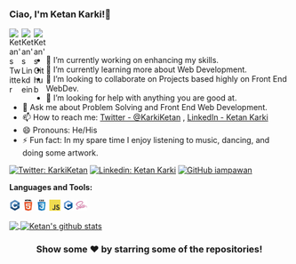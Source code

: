 ### Ciao, I'm Ketan Karki!👋

<a href="https://twitter.com/KarkiKetan">
  <img align="left" alt="Ketan's Twitter" width="22px" src="https://cdn.jsdelivr.net/npm/simple-icons@v3/icons/twitter.svg" />
</a>
<a href="https://www.linkedin.com/in/ketan-karki-9a9b071b6">
  <img align="left" alt="Ketan's Linkdein" width="22px" src="https://cdn.jsdelivr.net/npm/simple-icons@v3/icons/linkedin.svg" />
</a>
<a href="https://github.com/KetanKarki">
  <img align="left" alt="Ketan's Github" width="22px" src="https://cdn.jsdelivr.net/npm/simple-icons@v3/icons/github.svg" />
</a>

<br/>
<br/>

- 🔭 I’m currently working on enhancing my skills.
- 🌱 I’m currently learning more about Web Development.
- 👯 I’m looking to collaborate on Projects based highly on Front End WebDev.
- 🤔 I’m looking for help with anything you are good at.
- 💬 Ask me about Problem Solving and Front End Web Development.
- 📫 How to reach me: [Twitter - @KarkiKetan](https://twitter.com/KarkiKetan) , [LinkedIn - Ketan Karki](https://www.linkedin.com/in/ketan-karki-9a9b071b6/)
- 😄 Pronouns: He/His
- ⚡ Fun fact: In my spare time I enjoy listening to music, dancing, and doing some artwork.

[![Twitter: KarkiKetan](https://img.shields.io/twitter/follow/KarkiKetan?style=social)](https://twitter.com/KarkiKetan)
[![Linkedin: Ketan Karki](https://img.shields.io/badge/-KetanKarki-blue?style=flat-square&logo=Linkedin&logoColor=white&link=https://www.linkedin.com/in/ketan-karki-9a9b071b6//)](https://www.linkedin.com/in/ketan-karki-9a9b071b6/)
[![GitHub iampawan](https://img.shields.io/github/followers/KetanKarki?label=follow&style=social)](https://github.com/KetanKarki)


**Languages and Tools:**  

<code><img height="20" src="https://raw.githubusercontent.com/github/explore/80688e429a7d4ef2fca1e82350fe8e3517d3494d/topics/cpp/cpp.png"></code>
<code><img height="20" src="https://raw.githubusercontent.com/github/explore/80688e429a7d4ef2fca1e82350fe8e3517d3494d/topics/html/html.png"></code>
<code><img height="20" src="https://raw.githubusercontent.com/github/explore/80688e429a7d4ef2fca1e82350fe8e3517d3494d/topics/css/css.png"></code>
<code><img height="20" src="https://raw.githubusercontent.com/github/explore/80688e429a7d4ef2fca1e82350fe8e3517d3494d/topics/javascript/javascript.png"></code>
<code><img height="20" src="https://raw.githubusercontent.com/github/explore/80688e429a7d4ef2fca1e82350fe8e3517d3494d/topics/c/c.png"></code>
<code><img height="20" src="https://raw.githubusercontent.com/github/explore/80688e429a7d4ef2fca1e82350fe8e3517d3494d/topics/sass/sass.png"></code>  

<a href="https://github.com/KetanKarki">
  <img align="center" src="https://github-readme-stats.vercel.app/api/top-langs/?username=KetanKarki&theme=light&hide_langs_below=1" />
</a>
<a href="https://github.com/KetanKarki">
 <img align="center" src="https://github-readme-stats.vercel.app/api?username=KetanKarki&show_icons=true&theme=light&line_height=27" alt="Ketan's github stats"/>
</a>

<div align="center">

### Show some ❤️ by starring some of the repositories!

</div>

